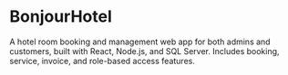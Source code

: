 # BonjourHotel
A hotel room booking and management web app for both admins and customers, built with React, Node.js, and SQL Server. Includes booking, service, invoice, and role-based access features.
